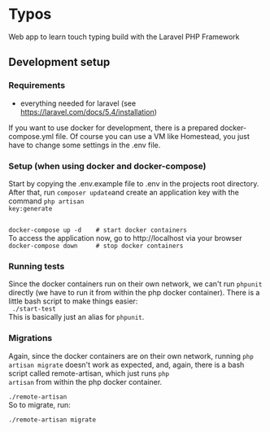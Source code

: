 # Typos

Web app to learn touch typing build with the Laravel PHP Framework


## Development setup
### Requirements
 - everything needed for laravel (see https://laravel.com/docs/5.4/installation)

If you want to use docker for development, there is a prepared docker-compose.yml file. Of course you can use a VM like Homestead, you just have to change some settings in the .env file.

### Setup (when using docker and docker-compose)
Start by copying the .env.example file to .env in the projects root directory. After that, run <code>composer update</code>and create an application key with the command <code>php artisan key:generate</code>

<code>
docker-compose up -d    # start docker containers
</code>
To access the application now, go to http://localhost via your browser

<code>
docker-compose down     # stop docker containers
</code>

### Running tests
Since the docker containers run on their own network, we can't run <code>phpunit</code> directly
(we have to run it from within the php docker container).
There is a little bash script to make things easier:<br>
<code>
./start-test
</code><br>
This is basically just an alias for <code>phpunit</code>.

### Migrations
Again, since the docker containers are on their own network, running <code>php artisan migrate</code> doesn't work as expected, and, again, there is a bash script called remote-artisan, which just runs <code>php artisan</code> from within the php docker container.<br>
<code>
./remote-artisan
</code>
<br>
So to migrate, run:<br>
<code>
./remote-artisan migrate
</code>
<br>
